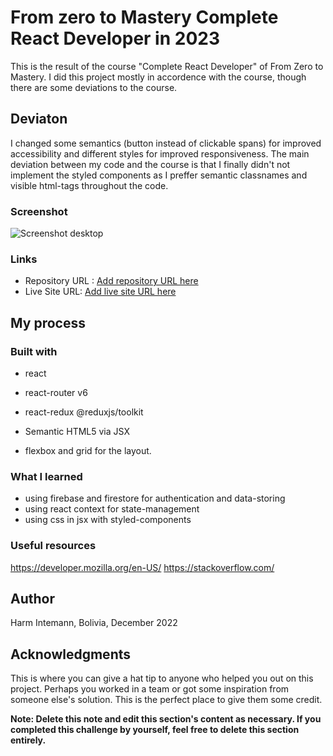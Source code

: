 # From zero to Mastery Complete React Developer in 2023

This is the result of the course "Complete React Developer" of From Zero to Mastery. I did this project mostly in accordence with the course, though there are some deviations to the course. 

## Deviaton

I changed some semantics (button instead of clickable spans) for improved accessibility and different styles for improved responsiveness. The main deviation between my code and the course is that I finally didn't not implement the styled components as I preffer semantic classnames and visible html-tags throughout the code.

### Screenshot

![Screenshot desktop](./screenshot-desktop.png)


### Links

- Repository URL : [Add repository URL here](https://github.com/ghintema/FZTM_crwn-clothing)
- Live Site URL: [Add live site URL here](https://ghintema.github.io/FZTM_crwn-clothing)

## My process


### Built with

- react
- react-router v6
- react-redux @reduxjs/toolkit 

- Semantic HTML5 via JSX
- flexbox and grid for the layout.

### What I learned

- using firebase and firestore for authentication and data-storing
- using react context for state-management
- using css in jsx with styled-components



### Useful resources

https://developer.mozilla.org/en-US/
https://stackoverflow.com/

## Author

Harm Intemann, Bolivia, December 2022

## Acknowledgments

This is where you can give a hat tip to anyone who helped you out on this project. Perhaps you worked in a team or got some inspiration from someone else's solution. This is the perfect place to give them some credit.

**Note: Delete this note and edit this section's content as necessary. If you completed this challenge by yourself, feel free to delete this section entirely.**
